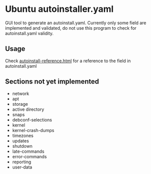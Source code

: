 # Ubuntu autoinstaller.yaml

GUI tool to generate an autoinstall.yaml. Currently only some field are implemented and validated, do not use this program to check for autoinstall.yaml validity.

## Usage
Check [autoinstall-reference.html](https://canonical-subiquity.readthedocs-hosted.com/en/latest/reference/autoinstall-reference.html) for a reference to the field in autoinstall.yaml

## Sections not yet implemented
- network
- apt
- storage
- active directory
- snaps
- debconf-selections
- kernel
- kernel-crash-dumps
- timezones
- updates
- shutdown
- late-commands
- error-commands
- reporting
- user-data
